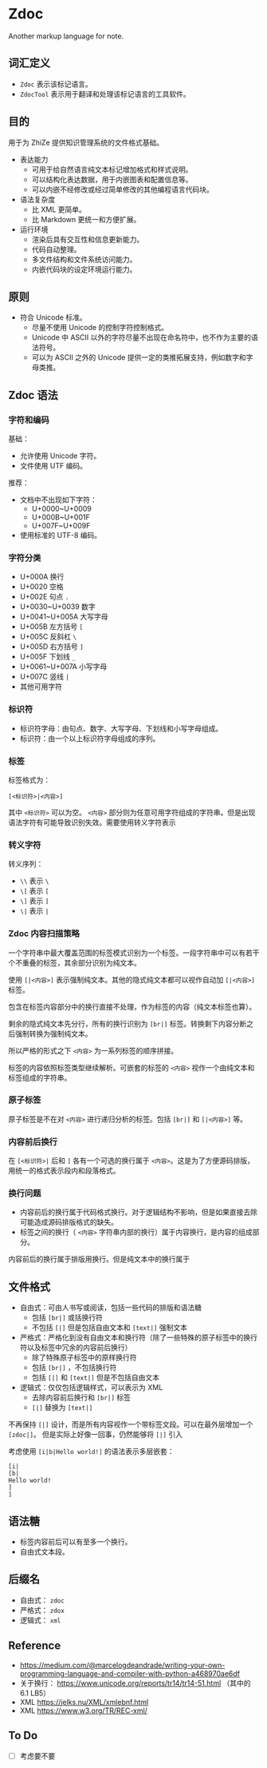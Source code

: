 # Zdoc

Another markup language for note.

## 词汇定义

* `Zdoc` 表示该标记语言。
* `ZdocTool` 表示用于翻译和处理该标记语言的工具软件。

## 目的

用于为 ZhiZe 提供知识管理系统的文件格式基础。

* 表达能力
  * 可用于给自然语言纯文本标记增加格式和样式说明。
  * 可以结构化表达数据，用于内嵌图表和配置信息等。
  * 可以内嵌不经修改或经过简单修改的其他编程语言代码块。
* 语法复杂度
  * 比 XML 更简单。
  * 比 Markdown 更统一和方便扩展。
* 运行环境
  * 渲染后具有交互性和信息更新能力。
  * 代码自动整理。
  * 多文件结构和文件系统访问能力。
  * 内嵌代码块的设定环境运行能力。

## 原则

* 符合 Unicode 标准。
  * 尽量不使用 Unicode 的控制字符控制格式。
  * Unicode 中 ASCII 以外的字符尽量不出现在命名符中，也不作为主要的语法符号。
  * 可以为 ASCII 之外的 Unicode 提供一定的类推拓展支持，例如数字和字母类推。

## Zdoc 语法

### 字符和编码

基础：

* 允许使用 Unicode 字符。
* 文件使用 UTF 编码。

推荐：

* 文档中不出现如下字符：
  * U+0000~U+0009
  * U+000B~U+001F
  * U+007F~U+009F
* 使用标准的 UTF-8 编码。

### 字符分类

* U+000A 换行
* U+0020 空格 ` `
* U+002E 句点 `.`
* U+0030~U+0039 数字
* U+0041~U+005A 大写字母
* U+005B 左方括号 `[`
* U+005C 反斜杠 `\`
* U+005D 右方括号 `]`
* U+005F 下划线 `_`
* U+0061~U+007A 小写字母
* U+007C 竖线 `|`
* 其他可用字符

### 标识符

* 标识符字母：由句点、数字、大写字母、下划线和小写字母组成。
* 标识符：由一个以上标识符字母组成的序列。

### 标签

标签格式为：

```text
[<标识符>|<内容>]
```

其中 `<标识符>` 可以为空。 `<内容>` 部分则为任意可用字符组成的字符串。但是出现语法字符有可能导致识别失效。需要使用转义字符表示

### 转义字符

转义序列：

* `\\` 表示 `\`
* `\[` 表示 `[`
* `\]` 表示 `]`
* `\|` 表示 `|`

### Zdoc 内容扫描策略

一个字符串中最大覆盖范围的标签模式识别为一个标签。一段字符串中可以有若干个不重叠的标签，其余部分识别为纯文本。

使用 `[|<内容>]` 表示强制纯文本。其他的隐式纯文本都可以视作自动加 `[|<内容>]` 标签。

包含在标签内容部分中的换行直接不处理，作为标签的内容（纯文本标签也算）。

剩余的隐式纯文本先分行，所有的换行识别为 `[br|]` 标签。转换剩下内容分断之后强制转换为强制纯文本。

所以严格的形式之下 `<内容>` 为一系列标签的顺序拼接。

标签的内容依照标签类型继续解析。可嵌套的标签的 `<内容>` 视作一个由纯文本和标签组成的字符串。

### 原子标签

原子标签是不在对 `<内容>` 进行递归分析的标签。包括 `[br|]` 和 `[|<内容>]` 等。

### 内容前后换行

在 `[<标识符>|` 后和 `]` 各有一个可选的换行属于 `<内容>`。这是为了方便源码排版，用统一的格式表示段内和段落格式。

### 换行问题

* 内容前后的换行属于代码格式换行。对于逻辑结构不影响，但是如果直接去除可能造成源码排版格式的缺失。
* 标签之间的换行（ `<内容>` 字符串内部的换行）属于内容换行，是内容的组成部分。

内容前后的换行属于排版用换行。但是纯文本中的换行属于

## 文件格式

* 自由式：可由人书写或阅读，包括一些代码的排版和语法糖
  * 包括 `[br|]` 或括换行符
  * 不包括 `[|]` 但是包括自由文本和 `[text|]` 强制文本
* 严格式：严格化到没有自由文本和换行符（除了一些特殊的原子标签中的换行符以及标签中冗余的内容前后换行）
  * 除了特殊原子标签中的原样换行符
  * 包括 `[br|]` ，不包括换行符
  * 包括 `[|]` 和 `[text|]` 但是不包括自由文本
* 逻辑式：仅仅包括逻辑样式，可以表示为 XML
  * 去除内容前后换行和 `[br|]` 标签
  * `[|]` 替换为 `[text|]`

不再保持 `[|]` 设计，而是所有内容视作一个带标签文段。可以在最外层增加一个 `[zdoc|]`。
但是实际上好像一回事，仍然能够将 `[|]` 引入

考虑使用 `[i|b|Hello world!]` 的语法表示多层嵌套：

```zdoc
[i|
[b|
Hello world!
]
]
```

## 语法糖

* 标签内容前后可以有至多一个换行。
* 自由式文本段。

## 后缀名

* 自由式： `zdoc`
* 严格式： `zdox`
* 逻辑式： `xml`

## Reference

* <https://medium.com/@marcelogdeandrade/writing-your-own-programming-language-and-compiler-with-python-a468970ae6df>
* 关于换行： <https://www.unicode.org/reports/tr14/tr14-51.html> （其中的 6.1 LB5）
* XML <https://jelks.nu/XML/xmlebnf.html>
* XML <https://www.w3.org/TR/REC-xml/>

## To Do

* [ ] 考虑要不要